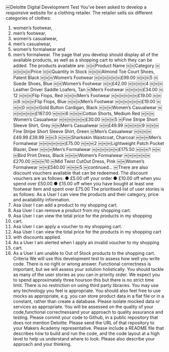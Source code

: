￼Deloitte Digital Development Test
You’ve been asked to develop a responsive website for a clothing retailer.
The retailer sells six different categories of clothes:
1. women’s footwear,
2. men’s footwear,
3. women’s casualwear,
4. men’s casualwear,
5. women’s formalwear and
6. men’s formalwear.
The page that you develop should display all of the available products, as well as a shopping cart to which they can be added.
The products available are:
￼￼Product Name
￼￼Category
￼￼￼￼￼Price
￼￼Quantity in Stock
￼￼￼Almond Toe Court Shoes, Patent Black
￼￼￼Women’s Footwear
￼￼￼￼￼￼£99.00
￼￼￼5
￼Suede Shoes, Blue
￼￼Women’s Footwear
￼￼£42.00
￼￼￼￼4
￼￼￼Leather Driver Saddle Loafers, Tan
￼Men’s Footwear
￼￼￼￼£34.00
￼12
￼￼￼Flip Flops, Red
￼￼￼Men’s Footwear
￼￼￼￼￼￼£19.00
￼￼￼6
￼￼￼Flip Flops, Blue
￼￼￼Men’s Footwear
￼￼￼￼￼￼£19.00
￼￼￼0
￼￼￼Gold Button Cardigan, Black
￼￼￼Women’s Casualwear
￼￼￼￼￼￼£167.00
￼￼￼6
￼￼￼Cotton Shorts, Medium Red
￼￼￼Women’s Casualwear
￼￼￼￼￼￼£30.00
￼￼￼5
￼Fine Stripe Short Sleeve Shirt, Grey
￼￼Men’s Casualwear
￼￼£49.99
￼￼￼￼9
￼￼￼Fine Stripe Short Sleeve Shirt, Green
￼Men’s Casualwear
￼￼￼￼£49.99 £39.99
￼￼3
￼￼￼Sharkskin Waistcoat, Charcoal
￼￼￼Men’s Formalwear
￼￼￼￼￼￼£75.00
￼￼￼2
￼￼￼Lightweight Patch Pocket Blazer, Deer
￼￼￼Men’s Formalwear
￼￼￼￼￼￼£175.50
￼￼￼1
￼￼￼Bird Print Dress, Black
￼￼￼Women’s Formalwear
￼￼￼￼￼￼£270.00
￼￼￼10
￼Mid Twist Cut­Out Dress, Pink
￼￼Women’s Formalwear
￼￼£540.00
￼￼￼5
￼continued...
￼There are also discount vouchers available that can be redeemed. The discount vouchers are as follows:
● £5.00 off your order
● £10.00 off when you spend over £50.00
● £15.00 off when you have bought at least one footwear item and spent over £75.00
The prioritised list of user stories is as follows:
As a User I can view the products and their category, price and availability information.
1. Asa User I can add a product to my shopping cart.
2. Asa User I can remove a product from my shopping cart.
3. Asa User I can view the total price for the products in my shopping
4. cart.
5. Asa User I can apply a voucher to my shopping cart.
6. Asa User I can view the total price for the products in my shopping cart
7. with discounts applied.
8. As a User I am alerted when I apply an invalid voucher to my shopping
9. cart.
10. As a User I am unable to Out of Stock products to the shopping cart.
Criteria
We will use this development test to assess how well you write code. There is no right or wrong answer. Functional correctness is important, but we will assess your solution holistically.
You should tackle as many of the user stories as you can in priority order. We expect you to spend approximately t​hree hours​on this but there is no strict time limit.
There is no restriction on using third party libraries. You may use any technology you feel is appropriate.
You should also feel free to use mocks as appropriate, e.g. you can store product data in a flat file or in a constant, rather than create a database. Please isolate mocked data or services as appropriate.
You will be assessed on the q​uality of your code,​f​unctional correctness​and y​our approach to quality assurance and testing.​
Please commit your code to Github, in a public repository that does not mention Deloitte. Please send the URL of that repository to your Makers Academy representative.
Please include a README file that describes how to build and run the code, and the code layout at a high level to help us understand where to look. Please also describe your approach and your thinking.
